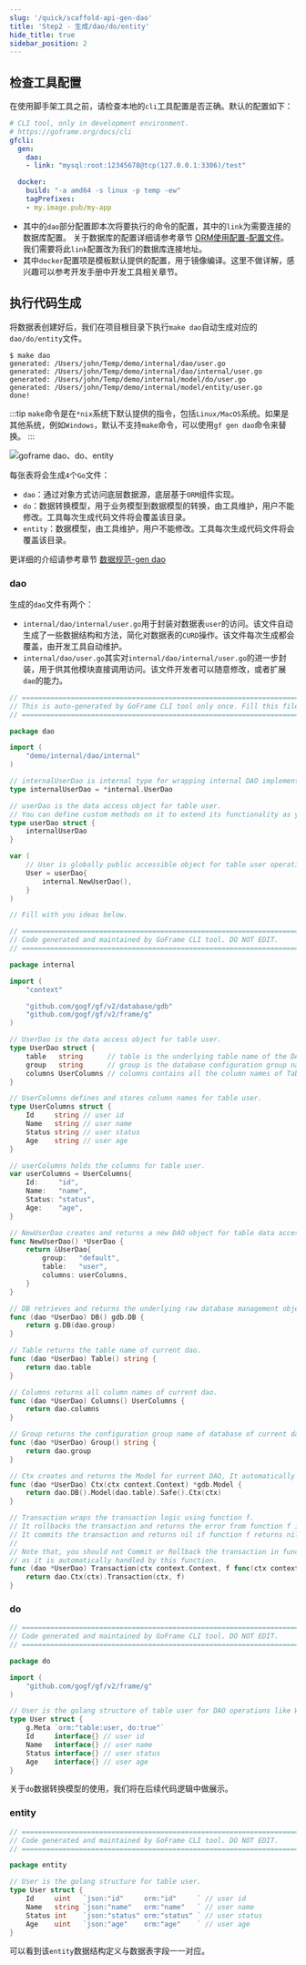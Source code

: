 ```yaml
---
slug: '/quick/scaffold-api-gen-dao'
title: 'Step2 - 生成/dao/do/entity'
hide_title: true
sidebar_position: 2
---
```




## 检查工具配置
在使用脚手架工具之前，请检查本地的`cli`工具配置是否正确。默认的配置如下：
```yaml title="hack/config.yaml"
# CLI tool, only in development environment.
# https://goframe.org/docs/cli
gfcli:
  gen:
    dao:
    - link: "mysql:root:12345678@tcp(127.0.0.1:3306)/test"

  docker:
    build: "-a amd64 -s linux -p temp -ew"
    tagPrefixes:
    - my.image.pub/my-app
```
- 其中的`dao`部分配置即本次将要执行的命令的配置，其中的`link`为需要连接的数据库配置。
关于数据库的配置详细请参考章节 [ORM使用配置-配置文件](../../../docs/核心组件/数据库ORM/ORM使用配置/ORM使用配置-配置文件.md)。我们需要将此`link`配置改为我们的数据库连接地址。
- 其中`docker`配置项是模板默认提供的配置，用于镜像编译。这里不做详解，感兴趣可以参考开发手册中开发工具相关章节。

## 执行代码生成
将数据表创建好后，我们在项目根目录下执行`make dao`自动生成对应的`dao/do/entity`文件。

```text
$ make dao
generated: /Users/john/Temp/demo/internal/dao/user.go
generated: /Users/john/Temp/demo/internal/dao/internal/user.go
generated: /Users/john/Temp/demo/internal/model/do/user.go
generated: /Users/john/Temp/demo/internal/model/entity/user.go
done!
```

:::tip
`make`命令是在`*nix`系统下默认提供的指令，包括`Linux/MacOS`系统。如果是其他系统，例如`Windows`，默认不支持`make`命令，可以使用`gf gen dao`命令来替换。
:::

![goframe dao、do、entity](QQ_1731675850748.png)

每张表将会生成`4`个`Go`文件：
- `dao`：通过对象方式访问底层数据源，底层基于`ORM`组件实现。
- `do`：数据转换模型，用于业务模型到数据模型的转换，由工具维护，用户不能修改。工具每次生成代码文件将会覆盖该目录。
- `entity`：数据模型，由工具维护，用户不能修改。工具每次生成代码文件将会覆盖该目录。

更详细的介绍请参考章节 [数据规范-gen dao](../../../docs/开发工具/代码生成-gen/数据规范-gen%20dao.md)

### dao
生成的`dao`文件有两个：
- `internal/dao/internal/user.go`用于封装对数据表`user`的访问。该文件自动生成了一些数据结构和方法，简化对数据表的`CURD`操作。该文件每次生成都会覆盖，由开发工具自动维护。
- `internal/dao/user.go`其实对`internal/dao/internal/user.go`的进一步封装，用于供其他模块直接调用访问。该文件开发者可以随意修改，或者扩展`dao`的能力。

```go title="internal/dao/user.go"
// =================================================================================
// This is auto-generated by GoFrame CLI tool only once. Fill this file as you wish.
// =================================================================================

package dao

import (
    "demo/internal/dao/internal"
)

// internalUserDao is internal type for wrapping internal DAO implements.
type internalUserDao = *internal.UserDao

// userDao is the data access object for table user.
// You can define custom methods on it to extend its functionality as you wish.
type userDao struct {
    internalUserDao
}

var (
    // User is globally public accessible object for table user operations.
    User = userDao{
        internal.NewUserDao(),
    }
)

// Fill with you ideas below.

```


```go title="internal/dao/internal/user.go"
// ==========================================================================
// Code generated and maintained by GoFrame CLI tool. DO NOT EDIT.
// ==========================================================================

package internal

import (
    "context"

    "github.com/gogf/gf/v2/database/gdb"
    "github.com/gogf/gf/v2/frame/g"
)

// UserDao is the data access object for table user.
type UserDao struct {
    table   string      // table is the underlying table name of the DAO.
    group   string      // group is the database configuration group name of current DAO.
    columns UserColumns // columns contains all the column names of Table for convenient usage.
}

// UserColumns defines and stores column names for table user.
type UserColumns struct {
    Id     string // user id
    Name   string // user name
    Status string // user status
    Age    string // user age
}

// userColumns holds the columns for table user.
var userColumns = UserColumns{
    Id:     "id",
    Name:   "name",
    Status: "status",
    Age:    "age",
}

// NewUserDao creates and returns a new DAO object for table data access.
func NewUserDao() *UserDao {
    return &UserDao{
        group:   "default",
        table:   "user",
        columns: userColumns,
    }
}

// DB retrieves and returns the underlying raw database management object of current DAO.
func (dao *UserDao) DB() gdb.DB {
    return g.DB(dao.group)
}

// Table returns the table name of current dao.
func (dao *UserDao) Table() string {
    return dao.table
}

// Columns returns all column names of current dao.
func (dao *UserDao) Columns() UserColumns {
    return dao.columns
}

// Group returns the configuration group name of database of current dao.
func (dao *UserDao) Group() string {
    return dao.group
}

// Ctx creates and returns the Model for current DAO, It automatically sets the context for current operation.
func (dao *UserDao) Ctx(ctx context.Context) *gdb.Model {
    return dao.DB().Model(dao.table).Safe().Ctx(ctx)
}

// Transaction wraps the transaction logic using function f.
// It rollbacks the transaction and returns the error from function f if it returns non-nil error.
// It commits the transaction and returns nil if function f returns nil.
//
// Note that, you should not Commit or Rollback the transaction in function f
// as it is automatically handled by this function.
func (dao *UserDao) Transaction(ctx context.Context, f func(ctx context.Context, tx gdb.TX) error) (err error) {
    return dao.Ctx(ctx).Transaction(ctx, f)
}
```



### do
```go title="internal/model/do/user.go"
// =================================================================================
// Code generated and maintained by GoFrame CLI tool. DO NOT EDIT.
// =================================================================================

package do

import (
    "github.com/gogf/gf/v2/frame/g"
)

// User is the golang structure of table user for DAO operations like Where/Data.
type User struct {
    g.Meta `orm:"table:user, do:true"`
    Id     interface{} // user id
    Name   interface{} // user name
    Status interface{} // user status
    Age    interface{} // user age
}
```
关于`do`数据转换模型的使用，我们将在后续代码逻辑中做展示。

### entity
```go title="internal/model/entity/user.go"
// =================================================================================
// Code generated and maintained by GoFrame CLI tool. DO NOT EDIT.
// =================================================================================

package entity

// User is the golang structure for table user.
type User struct {
    Id     uint   `json:"id"     orm:"id"     ` // user id
    Name   string `json:"name"   orm:"name"   ` // user name
    Status int    `json:"status" orm:"status" ` // user status
    Age    uint   `json:"age"    orm:"age"    ` // user age
}
```

可以看到该`entity`数据结构定义与数据表字段一一对应。